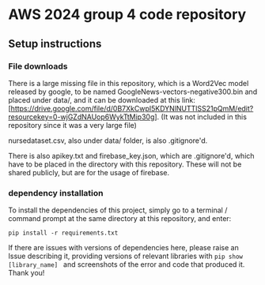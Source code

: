 # AWS 2024 group 4 code repository 

## Setup instructions 

### File downloads 

There is a large missing file in this repository, which is a Word2Vec model released by google, to be named GoogleNews-vectors-negative300.bin and placed under data/, and it can be downloaded at this link: [https://drive.google.com/file/d/0B7XkCwpI5KDYNlNUTTlSS21pQmM/edit?resourcekey=0-wjGZdNAUop6WykTtMip30g]. (It was not included in this repository since it was a very large file)

nursedataset.csv, also under data/ folder, is also .gitignore'd. 

There is also apikey.txt and firebase_key.json, which are .gitignore'd, which have to be placed in the directory with this repository. These will not be shared publicly, but are for the usage of firebase. 


### dependency installation 
To install the dependencies of this project, simply go to a terminal / command prompt at the same directory at this repository, and enter: 

```pip install -r requirements.txt```

If there are issues with versions of dependencies here, please raise an Issue describing it, providing versions of relevant libraries with ```pip show [library_name] ``` and screenshots of the error and code that produced it. Thank you! 


